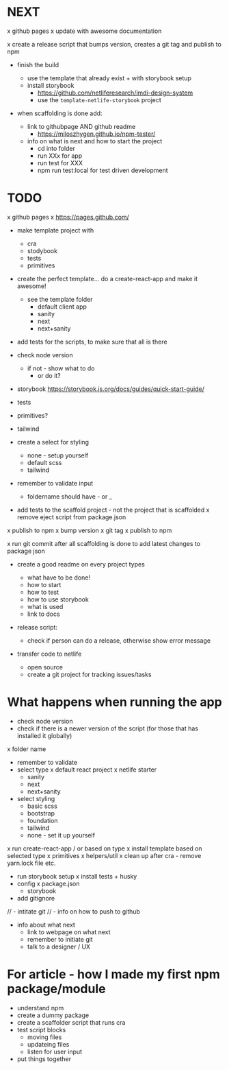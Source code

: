 # NEXT
x github pages
  x update with awesome documentation

x create a release script that bumps version, creates a git tag and publish to npm

- finish the build
  - use the template that already exist + with storybook setup
  - install storybook
    - https://github.com/netliferesearch/imdi-design-system
    - use the `template-netlife-storybook` project

- when scaffolding is done add:
  - link to githubpage AND github readme
    - https://miloszhygen.github.io/npm-tester/
  - info on what is next and how to start the project
    - cd into folder
    - run XXx for app
    - run test for XXX
    - npm run test:local for test driven development



# TODO
x github pages
  x https://pages.github.com/

- make template project with
  - cra
  - stodybook
  - tests
  - primitives

- create the perfect template... do a create-react-app and make it awesome!
  - see the template folder
    - default client app
    - sanity
    - next
    - next+sanity


- add tests for the scripts, to make sure that all is there
- check node version
  - if not - show what to do
      - or do it?

- storybook https://storybook.js.org/docs/guides/quick-start-guide/

- tests
- primitives?
- tailwind

- create a select for styling
  - none - setup yourself
  - default scss
  - tailwind

- remember to validate input
  - foldername should have - or _
- add tests to the scaffold project - not the project that is scaffolded
x remove eject script from package.json

x publish to npm
  x bump version
  x git tag
  x publish to npm

x run git commit after all scaffolding is done to add latest changes to package json

- create a good readme on every project types
  - what have to be done!
  - how to start
  - how to test
  - how to use storybook
  - what is used
  - link to docs

- release script:
  - check if person can do a release, otherwise show error message

- transfer code to netlife
  - open source
  - create a git project for tracking issues/tasks


# What happens when running the app
- check node version
- check if there is a newer version of the script (for those that has installed it globally)
  <!--
  - help if wrong number
  - select installation options
    - use nvm - link
    - install yourself
  - "this will install nvm" - link
    - y/n?
  - install correct node and set it
  -->
x folder name
  - remember to validate
- select type
  x default react project
  x netlife starter
  - sanity
  - next
  - next+sanity
- select styling
  - basic scss
  - bootstrap
  - foundation
  - tailwind
  - none - set it up yourself

x run create-react-app / or based on type
x install template based on selected type
  x primitives
  x helpers/util
x clean up after cra - remove yarn.lock file etc.
- run storybook setup
x install tests + husky
- config
  x package.json
  - storybook
- add gitignore

// - intitate git
  // - info on how to push to github

- info about what next
  - link to webpage on what next
  - remember to initiate git
  - talk to a designer / UX





# For article - how I made my first npm package/module
- understand npm
- create a dummy package
- create a scaffolder script that runs cra
- test script blocks
  - moving files
  - updateing files
  - listen for user input
- put things together
